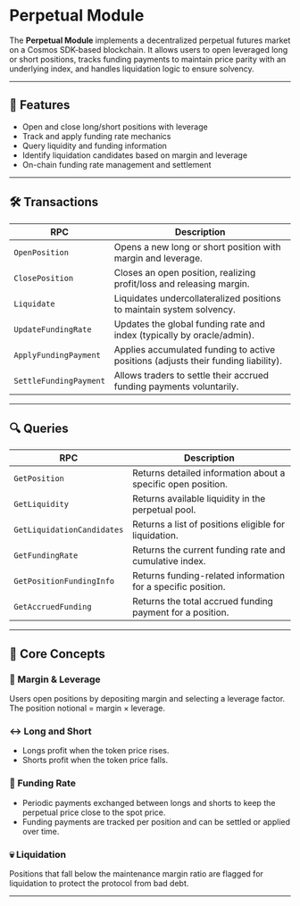 # Perpetual Module

The **Perpetual Module** implements a decentralized perpetual futures market on a Cosmos SDK-based blockchain. It allows users to open leveraged long or short positions, tracks funding payments to maintain price parity with an underlying index, and handles liquidation logic to ensure solvency.

---

## 🧩 Features

- Open and close long/short positions with leverage
- Track and apply funding rate mechanics
- Query liquidity and funding information
- Identify liquidation candidates based on margin and leverage
- On-chain funding rate management and settlement

---

## 🛠️ Transactions

| RPC | Description |
|-----|-------------|
| `OpenPosition` | Opens a new long or short position with margin and leverage. |
| `ClosePosition` | Closes an open position, realizing profit/loss and releasing margin. |
| `Liquidate` | Liquidates undercollateralized positions to maintain system solvency. |
| `UpdateFundingRate` | Updates the global funding rate and index (typically by oracle/admin). |
| `ApplyFundingPayment` | Applies accumulated funding to active positions (adjusts their funding liability). |
| `SettleFundingPayment` | Allows traders to settle their accrued funding payments voluntarily. |

---

## 🔍 Queries

| RPC | Description |
|-----|-------------|
| `GetPosition` | Returns detailed information about a specific open position. |
| `GetLiquidity` | Returns available liquidity in the perpetual pool. |
| `GetLiquidationCandidates` | Returns a list of positions eligible for liquidation. |
| `GetFundingRate` | Returns the current funding rate and cumulative index. |
| `GetPositionFundingInfo` | Returns funding-related information for a specific position. |
| `GetAccruedFunding` | Returns the total accrued funding payment for a position. |

---

## 🧮 Core Concepts

### 🏦 Margin & Leverage
Users open positions by depositing margin and selecting a leverage factor. The position notional = margin × leverage.

### ↔️ Long and Short
- Longs profit when the token price rises.
- Shorts profit when the token price falls.

### 💸 Funding Rate
- Periodic payments exchanged between longs and shorts to keep the perpetual price close to the spot price.
- Funding payments are tracked per position and can be settled or applied over time.

### 💀 Liquidation
Positions that fall below the maintenance margin ratio are flagged for liquidation to protect the protocol from bad debt.

---
